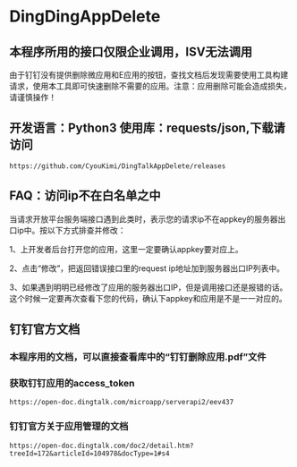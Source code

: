 # DingDingAppDelete
## 本程序所用的接口仅限企业调用，ISV无法调用
由于钉钉没有提供删除微应用和E应用的按钮，查找文档后发现需要使用工具构建请求，使用本工具即可快速删除不需要的应用。注意：应用删除可能会造成损失，请谨慎操作！

## 开发语言：Python3 使用库：requests/json,下载请访问
    https://github.com/CyouKimi/DingTalkAppDelete/releases

## FAQ：访问ip不在白名单之中
当请求开放平台服务端接口遇到此类时，表示您的请求ip不在appkey的服务器出口ip中。按以下方式排查并修改：

1、上开发者后台打开您的应用，这里一定要确认appkey要对应上。

2、点击“修改”，把返回错误接口里的request ip地址加到服务器出口IP列表中。

3、如果遇到明明已经修改了应用的服务器出口IP，但是调用接口还是报错的话。这个时候一定要再次查看下您的代码，确认下appkey和应用是不是一一对应的。



## 钉钉官方文档
### 本程序用的文档，可以直接查看库中的“钉钉删除应用.pdf”文件  

### 获取钉钉应用的access_token
    https://open-doc.dingtalk.com/microapp/serverapi2/eev437

### 钉钉官方关于应用管理的文档

    https://open-doc.dingtalk.com/doc2/detail.htm?treeId=172&articleId=104978&docType=1#s4
